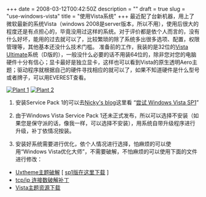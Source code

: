 +++
date = 2008-03-12T00:42:50Z
description = ""
draft = true
slug = "use-windows-vista"
title = "使用Vista系统"
+++
最近配了台新机器，用上了微软最新的系统Vista（windows 2008是server版本，所以不用），使用后很大的程度还是有点担心的，毕竟没用过这样的系统。对于评价都是依个人而言的，没有什么好坏，能用的过去就可以了，比较繁琐的除了系统多出很多选项、配置，权限管理等，其他基本还没什么技术门槛。
准备前的工作，我装的是32位的<a href="http://www.microsoft.com/windows/products/windowsvista/editions/ultimate/default.mspx">Vista Ultimate</a>系统（D版的），一般没什么必要的话不用装64位的，除非您对您的电脑硬件十分有信心；显卡最好是独立显卡，这样也可以看到Vista的原生透明Aero主题；驱动程序就根据自己的硬件寻找相应的就可以了，如果不知道硬件是什么型号或者牌子，可以用EVEREST查看。<!--more-->

<a href="http://pic.yupoo.com/brando/4924853dffb0/hliw9kii.jpg" title="桌面_1" class="thickbox" rel="gallery-plants"><img src="http://pic.yupoo.com/brando/4924853dffb0/thumb.jpg" alt="Plant 1" /></a> <a href="http://pic.yupoo.com/brando/9622653e0458/7odktayb.jpg" title="桌面_2" class="thickbox" rel="gallery-plants"><img src="http://pic.yupoo.com/brando/9622653e0458/thumb.jpg" alt="Plant 2" /></a>


1. 安装Service Pack 1的可以去<a href="http://www.osxcn.com">Nicky's blog</a>这里看 “<a href="http://www.osxcn.com/microsoft/experience-windows-vista-sp1.html">尝试 Windows Vista SP1</a>”

2. 由于Windows Vista Service Pack 1还未正式发布，所以可以选择不安装（如果您是保守派的话，像我一样，可以选择不安装），用系统自带升级程序进行升级，补丁依情况按装。

3. 安装好系统需要进行优化，依个人情况进行选择，怕麻烦的可以使用“Windows Vista优化大师”，不需要破解，不怕麻烦的可以使用下面的文件进行修改：
<ul><li><a href="http://brando.uubox.net/self.u/SoftWare/Vista/VistaGlazz.zip/">Uxtheme主题破解</a> [ <a href="http://www.winmatrix.com/forums/index.php?s=e36999cb429c10517799b24d127f8c4c&showtopic=16977">sp1版在这里下载</a> ]</li>
<li><a href="http://brando.uubox.net/self.u/SoftWare/Vista/%E8%BF%9E%E6%8E%A5%E6%95%B0%E7%A0%B4%E8%A7%A3%E8%A1%A5%E4%B8%81.zip/">tcp/ip 连接数破解补丁</a></li>
<li><a href="http://browse.deviantart.com/customization/skins/vistautil/?order=9&amp;alltime=yes">Vista主题资源下载</a></li>
</ul>